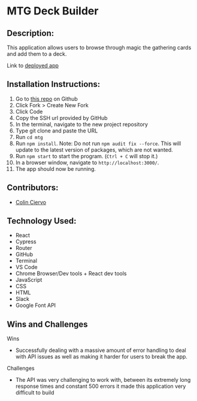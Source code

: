 # MTG Deck Builder
## Description:
This application allows users to browse through magic the gathering cards and add them to a deck. 

Link to [deployed app](https://mtg-mu.vercel.app/)

## Installation Instructions:
1. Go to [this repo](https://github.com/Mrcolin99/mtg) on Github
2. Click Fork > Create New Fork
3. Click Code
4. Copy the SSH url provided by GitHub
5. In the terminal, navigate to the new project repository
6. Type git clone and paste the URL
7. Run `cd mtg`
8. Run `npm install`. Note: Do not run `npm audit fix --force`. This will update to the latest version of packages, which are not wanted. 
9. Run `npm start` to start the program. (`Ctrl + C` will stop it.)
10. In a browser window, navigate to `http://localhost:3000/`.
11. The app should now be running.  


## Contributors:
- [Colin Ciervo](https://github.com/Mrcolin99)

## Technology Used:
- React
- Cypress
- Router
- GitHub
- Terminal
- VS Code
- Chrome Browser/Dev tools + React dev tools
- JavaScript
- CSS
- HTML
- Slack
- Google Font API

## Wins and Challenges
Wins
- Successfully dealing with a massive amount of error handling to deal with API issues as well as making it harder for users to break the app.


Challenges
- The API was very challenging to work with, between its extremely long response times and constant 500 errors it made this application very difficult to build